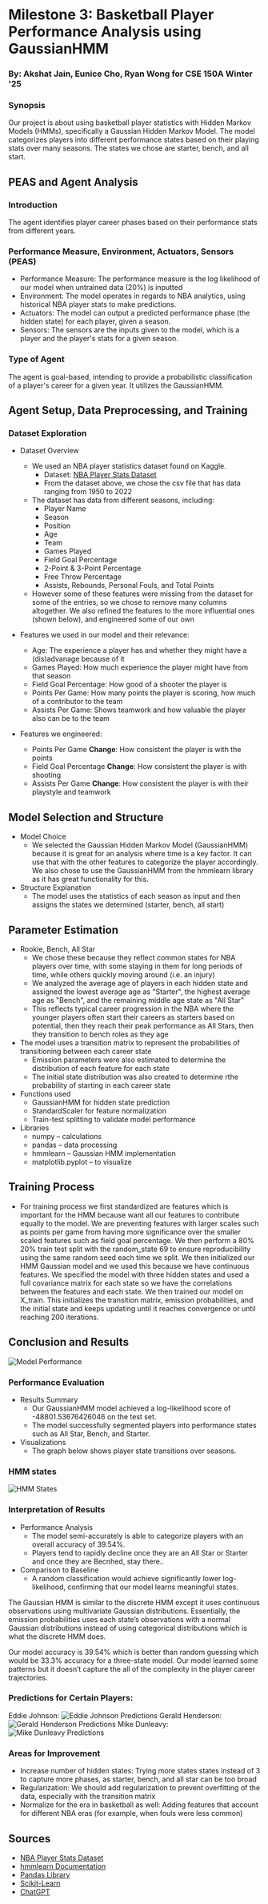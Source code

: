 # Milestone 3: Basketball Player Performance Analysis using GaussianHMM

### By: Akshat Jain, Eunice Cho, Ryan Wong for CSE 150A Winter '25

### Synopsis  
Our project is about using basketball player statistics with Hidden Markov Models (HMMs), specifically a Gaussian Hidden Markov Model. The model categorizes players into different performance states based on their playing stats over many seasons. The states we chose are starter, bench, and all start.

## PEAS and Agent Analysis

### Introduction  
The agent identifies player career phases based on their performance stats from different years.

### Performance Measure, Environment, Actuators, Sensors (PEAS)  
- Performance Measure: The performance measure is the log likelihood of our model when untrained data (20%) is inputted
- Environment: The model operates in regards to NBA analytics, using historical NBA player stats to make predictions.  
- Actuators: The model can output a predicted performance phase (the hidden state) for each player, given a season. 
- Sensors: The sensors are the inputs given to the model, which is a player and the player's stats for a given season.

### Type of Agent  
The agent is goal-based, intending to provide a probabilistic classification of a player's career for a given year. It utilizes the GaussianHMM.

## Agent Setup, Data Preprocessing, and Training

### Dataset Exploration  
- Dataset Overview  
  - We used an NBA player statistics dataset found on Kaggle.  
    - Dataset: [NBA Player Stats Dataset](https://www.kaggle.com/datasets/loganlauton/nba-players-and-team-data?select=NBA+Player+Stats(1950+-+2022).csv) 
    - From the dataset above, we chose the csv file that has data ranging from 1950 to 2022 
  - The dataset has data from different seasons, including:  
    - Player Name  
    - Season  
    - Position  
    - Age  
    - Team  
    - Games Played  
    - Field Goal Percentage  
    - 2-Point & 3-Point Percentage  
    - Free Throw Percentage  
    - Assists, Rebounds, Personal Fouls, and Total Points 
  - However some of these features were missing from the dataset for some of the entries, so we chose to remove many columns altogether. We also refined the features to the more influential ones (shown below), and engineered some of our own

- Features we used in our model and their relevance:
  - Age: The experience a player has and whether they might have a (dis)advanage because of it
  - Games Played: How much experience the player might have from that season
  - Field Goal Percentage: How good of a shooter the player is
  - Points Per Game: How many points the player is scoring, how much of a contributor to the team
  - Assists Per Game: Shows teamwork and how valuable the player also can be to the team
- Features we engineered:
  - Points Per Game **Change**: How consistent the player is with the points
  - Field Goal Percentage **Change**: How consistent the player is with shooting 
  - Assists Per Game **Change**: How consistent the player is with their playstyle and teamwork

## Model Selection and Structure  
- Model Choice  
  - We selected the Gaussian Hidden Markov Model (GaussianHMM) because it is great for an analysis where time is a key factor. It can use that with the other features to categorize the player accordingly. We also chose to use the GaussianHMM from the hmmlearn library as it has great functionality for this.
- Structure Explanation  
  - The model uses the statistics of each season as input and then assigns the states we determined (starter, bench, all start) 

## Parameter Estimation  
- Rookie, Bench, All Star
  - We chose these because they reflect common states for NBA players over time, with some staying in them for long periods of time, while others quickly moving around (i.e. an injury)
  - We analyzed the average age of players in each hidden state and assigned the lowest average age as "Starter", the highest average age as "Bench", and the remaining middle age state as "All Star"
  - This reflects typical career progression in the NBA where the younger players often start their careers as starters based on potential, then they reach their peak performance as All Stars, then they transition to bench roles as they age
- The model uses a transition matrix to represent the probabilities of transitioning between each career state
  - Emission parameters were also estimated to determine the distribution of each feature for each state
  - The initial state distribution was also created to determine rthe probability of starting in each career state
- Functions used  
  - GaussianHMM for hidden state prediction  
  - StandardScaler for feature normalization  
  - Train-test splitting to validate model performance  
- Libraries  
  - numpy – calculations  
  - pandas – data processing  
  - hmmlearn – Gaussian HMM implementation  
  - matplotlib.pyplot – to visualize

## Training Process  
- For training process we first standardized are features which is important for the HMM because want all our features to contribute equally to the model. We are preventing features with larger scales such as points per game from having more significance over the smaller scaled features such as field goal percentage. We then perform a 80% 20% train test split with the random_state 69 to ensure reproducibility using the same random seed each time we split. We then initialized our HMM Gaussian model and we used this because we have continuous features. We specified the model with three hidden states and used a full covariance matrix for each state so we have the correlations between the features and each state. We then trained our model on X_train. This initializes the transition matrix, emission probabilities, and the initial state and keeps updating until it reaches convergence or until reaching 200 iterations. 

## Conclusion and Results  

![Model Performance](model_performance.png)
### Performance Evaluation  
- Results Summary  
  - Our GaussianHMM model achieved a log-likelihood score of -48801.53676426046 on the test set.  
  - The model successfully segmented players into performance states such as All Star, Bench, and Starter.  
- Visualizations  
  - The graph below shows player state transitions over seasons.  

### HMM states
![HMM States](hmm_states.png)

### Interpretation of Results  
- Performance Analysis  
  - The model semi-accurately is able to categorize players with an overall accuracy of 39.54%.
  - Players tend to rapidly decline once they are an All Star or Starter and once they are Becnhed, stay there..
- Comparison to Baseline  
  - A random classification would achieve significantly lower log-likelihood, confirming that our model learns meaningful states. 

The Gaussian HMM is similar to the discrete HMM except it uses continuous observations using multivariate Gaussian distributions. Essentially, the emission probabilities uses each state’s observations with a normal Gaussian distributions instead of using categorical distributions which is what the discrete HMM does. 

Our model accuracy is 39.54% which is better than random guessing which would be 33.3% accuracy for a three-state model. Our model learned some patterns but it doesn’t capture the all of the complexity in the player career trajectories. 

### Predictions for Certain Players:
Eddie Johnson:
![Eddie Johnson Predictions](career_trajectory_Eddie_Johnson.png)
Gerald Henderson:
![Gerald Henderson Predictions](career_trajectory_Gerald_Henderson.png)
Mike Dunleavy:
![Mike Dunleavy Predictions](career_trajectory_Mike_Dunleavy.png)

### Areas for Improvement  
- Increase number of hidden states: Trying more states states instead of 3 to capture more phases, as starter, bench, and all star can be too broad
- Regularization: We should add regularization to prevent overfitting of the data, especially with the transition matrix
- Normalize for the era in basketball as well: Adding features that account for different NBA eras (for example, when fouls were less common)

## Sources  
- [NBA Player Stats Dataset](https://www.kaggle.com/datasets/loganlauton/nba-players-and-team-data?select=NBA+Player+Stats(1950+-+2022).csv)  
- [hmmlearn Documentation](https://hmmlearn.readthedocs.io)  
- [Pandas Library](https://pandas.pydata.org/)  
- [Scikit-Learn](https://scikit-learn.org/)  
- [ChatGPT](https://chatgpt.com/share/67d7c554-7874-8007-9156-383873ffb27b)
